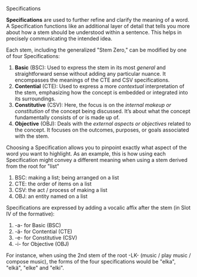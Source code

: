 Specifications

**Specifications** are used to further refine and clarify the meaning of a word. A Specification functions like an additional layer of detail that tells you more about how a stem should be understood within a sentence. This helps in precisely communicating the intended idea.

Each stem, including the generalized "Stem Zero," can be modified by one of four Specifications:

1. **Basic** (BSC): Used to express the stem in its most *general* and straightforward sense without adding any particular nuance. It encompasses the meanings of the CTE and CSV specifications.
2. **Contential** (CTE): Used to express a more *contextual* interpretation of the stem, emphasizing how the concept is embedded or integrated into its surroundings.
3. **Constitutive** (CSV): Here, the focus is on the *internal makeup or constitution* of the concept being discussed. It’s about what the concept fundamentally consists of or is made up of.
4. **Objective** (OBJ): Deals with the *external aspects or objectives* related to the concept. It focuses on the outcomes, purposes, or goals associated with the stem.

Choosing a Specification allows you to pinpoint exactly what aspect of the word you want to highlight. As an example, this is how using each Specification might convey a different meaning when using a stem derived from the root for "list"

1. BSC: making a list; being arranged on a list
2. CTE: the order of items on a list
3. CSV: the act / process of making a list
4. OBJ: an entity named on a list

Specifications are expressed by adding a vocalic affix after the stem (in Slot IV of the formative):

1. -a- for Basic (BSC)
2. -ä- for Contential (CTE)
3. -e- for Constitutive (CSV)
4. -i- for Objective (OBJ)

For instance, when using the 2nd stem of the root -LK- (music / play music / compose music), the forms of the four specifications would be "elka", "elkä", "elke" and "elki".